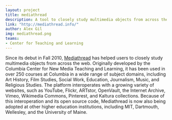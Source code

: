 ```yaml
---
layout: project
title: mediathread
description: A tool to closely study multimedia objects from across the web.
link: "http://mediathread.info/"
author: Alex Gil
img: mediathread.png
teams:
- Center for Teaching and Learning
---
```


Since its debut in Fall 2010, <a href="http://www.mediathread.info/">Mediathread</a> has helped users to closely study multimedia objects from across the web. Originally developed by the Columbia Center for New Media Teaching and Learning, it has been used in over 250 courses at Columbia in a wide range of subject domains, including Art History, Film Studies, Social Work, Education, Journalism, Music, and Religious Studies. The platform interoperates with a growing variety of websites, such as YouTube, Flickr, ARTstor, OpenVault, the Internet Archive, Vimeo, Wikimedia Commons, Pinterest, and Kaltura collections. Because of this interoperation and its open source code, Mediathread is now also being adopted at other higher education institutions, including MIT, Dartmouth, Wellesley, and the University of Maine.